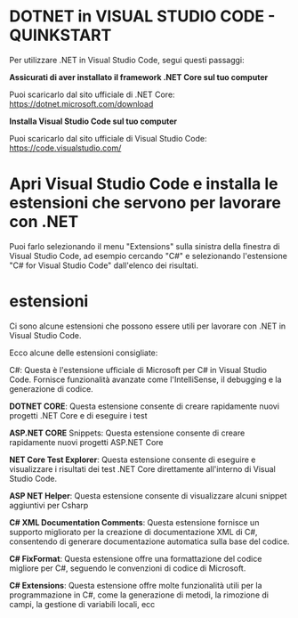 # DOTNET in VISUAL STUDIO CODE - QUINKSTART
Per utilizzare .NET in Visual Studio Code, segui questi passaggi:


 **Assicurati di aver installato il framework .NET Core sul tuo computer**


Puoi scaricarlo dal sito ufficiale di .NET Core: https://dotnet.microsoft.com/download


 **Installa Visual Studio Code sul tuo computer**


Puoi scaricarlo dal sito ufficiale di Visual Studio Code: https://code.visualstudio.com/


# Apri Visual Studio Code e installa le estensioni che servono per lavorare con .NET


Puoi farlo selezionando il menu "Extensions" sulla sinistra della finestra di Visual Studio Code,
ad esempio cercando "C#" e selezionando l'estensione "C# for Visual Studio Code" dall'elenco dei risultati.

# estensioni

Ci sono alcune estensioni che possono essere utili per lavorare con .NET in Visual Studio Code.

Ecco alcune delle estensioni consigliate:

C#: Questa è l'estensione ufficiale di Microsoft per C# in Visual Studio Code.
Fornisce funzionalità avanzate come l'IntelliSense, il debugging e la generazione
di codice.

**DOTNET CORE**: Questa estensione consente di creare rapidamente nuovi progetti .NET Core e di eseguire i test

**ASP.NET CORE** Snippets: Questa estensione consente di creare rapidamente nuovi progetti ASP.NET Core

**NET Core Test Explorer**: Questa estensione consente di eseguire e visualizzare i risultati
dei test .NET Core direttamente all'interno di Visual Studio Code.

**ASP NET Helper**: Questa estensione  consente di visualizzare alcuni snippet aggiuntivi per Csharp

**C# XML Documentation Comments**: Questa estensione fornisce un supporto migliorato
per la creazione di documentazione XML di C#, consentendo di generare documentazione
automatica sulla base del codice.

**C# FixFormat**: Questa estensione offre una formattazione del codice migliore per C#,
seguendo le convenzioni di codice di Microsoft.

**C# Extensions**: Questa estensione offre molte funzionalità utili per la programmazione in C#,
come la generazione di metodi, la rimozione di campi, la gestione di variabili locali, ecc